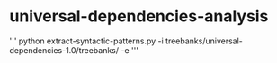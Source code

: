 # universal-dependencies-analysis

'''
python extract-syntactic-patterns.py -i treebanks/universal-dependencies-1.0/treebanks/ -e
'''
